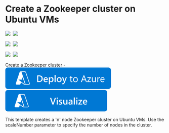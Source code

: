# Create a Zookeeper cluster on Ubuntu VMs

<IMG SRC="https://azurequickstartsservice.blob.core.windows.net/badges/zookeeper-cluster-ubuntu-vm/PublicLastTestDate.svg" />&nbsp;
<IMG SRC="https://azurequickstartsservice.blob.core.windows.net/badges/zookeeper-cluster-ubuntu-vm/PublicDeployment.svg" />&nbsp;

<IMG SRC="https://azurequickstartsservice.blob.core.windows.net/badges/zookeeper-cluster-ubuntu-vm/FairfaxLastTestDate.svg" />&nbsp;
<IMG SRC="https://azurequickstartsservice.blob.core.windows.net/badges/zookeeper-cluster-ubuntu-vm/FairfaxDeployment.svg" />&nbsp;

<IMG SRC="https://azurequickstartsservice.blob.core.windows.net/badges/zookeeper-cluster-ubuntu-vm/BestPracticeResult.svg" />&nbsp;
<IMG SRC="https://azurequickstartsservice.blob.core.windows.net/badges/zookeeper-cluster-ubuntu-vm/CredScanResult.svg" />&nbsp;

Create a Zookeeper cluster -
<a href="https://portal.azure.com/#create/Microsoft.Template/uri/https%3A%2F%2Fraw.githubusercontent.com%2FAzure%2Fazure-quickstart-templates%2Fmaster%2Fzookeeper-cluster-ubuntu-vm%2Fazuredeploy.json" target="_blank">
    <img src="https://raw.githubusercontent.com/Azure/azure-quickstart-templates/master/1-CONTRIBUTION-GUIDE/images/deploytoazure.svg"/>
</a>
<a href="http://armviz.io/#/?load=https%3A%2F%2Fraw.githubusercontent.com%2FAzure%2Fazure-quickstart-templates%2Fmaster%2Fzookeeper-cluster-ubuntu-vm%2Fazuredeploy.json" target="_blank">
    <img src="https://raw.githubusercontent.com/Azure/azure-quickstart-templates/master/1-CONTRIBUTION-GUIDE/images/visualizebutton.svg"/>
</a>

This template creates a 'n' node Zookeeper cluster on Ubuntu VMs. Use the scaleNumber parameter to specify the number of nodes in the cluster.

